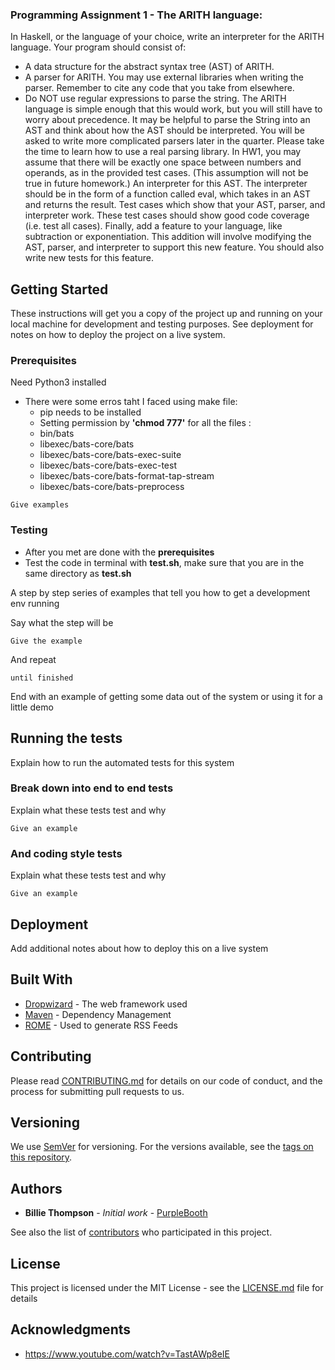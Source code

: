 

### Programming Assignment 1 - The ARITH language:

In Haskell, or the language of your choice, write an interpreter for the ARITH language. Your program should consist of:

* A data structure for the abstract syntax tree (AST) of ARITH.
* A parser for ARITH.  You may use external libraries when writing the parser. Remember to cite any code that you take from elsewhere.
* Do NOT use regular expressions to parse the string. The ARITH language is simple enough that this would work, but you will still have to worry about precedence. It may be helpful to parse the String into an AST and think about how the AST should be interpreted. You will be asked to write more complicated parsers later in the quarter. Please take the time to learn how to use a real parsing library.
In HW1, you may assume that there will be exactly one space between numbers and operands, as in the provided test cases. (This assumption will not be true in future homework.)
An interpreter for this AST.  The interpreter should be in the form of a function called eval, which takes in an AST and returns the result.
Test cases which show that your AST, parser, and interpreter work.  These test cases should show good code coverage (i.e. test all cases).
Finally, add a feature to your language, like subtraction or exponentiation.  This addition will involve modifying the AST, parser, and interpreter to support this new feature. You should also write new tests for this feature.

## Getting Started

These instructions will get you a copy of the project up and running on your local machine for development and testing purposes. See deployment for notes on how to deploy the project on a live system.

### Prerequisites


Need Python3 installed
* There were some erros taht I faced using make file:
   - pip needs to be installed
   - Setting permission by **'chmod 777'** for all the files :
    - bin/bats
    - libexec/bats-core/bats
    - libexec/bats-core/bats-exec-suite
    - libexec/bats-core/bats-exec-test
    - libexec/bats-core/bats-format-tap-stream
    - libexec/bats-core/bats-preprocess
    

```
Give examples
```

### Testing
* After you met are done with the **prerequisites**
* Test the code in terminal with **test.sh**, make sure that you are in the same directory as **test.sh**

A step by step series of examples that tell you how to get a development env running

Say what the step will be

```
Give the example
```

And repeat

```
until finished
```

End with an example of getting some data out of the system or using it for a little demo

## Running the tests

Explain how to run the automated tests for this system

### Break down into end to end tests

Explain what these tests test and why

```
Give an example
```

### And coding style tests

Explain what these tests test and why

```
Give an example
```

## Deployment

Add additional notes about how to deploy this on a live system

## Built With

* [Dropwizard](http://www.dropwizard.io/1.0.2/docs/) - The web framework used
* [Maven](https://maven.apache.org/) - Dependency Management
* [ROME](https://rometools.github.io/rome/) - Used to generate RSS Feeds

## Contributing

Please read [CONTRIBUTING.md](https://gist.github.com/PurpleBooth/b24679402957c63ec426) for details on our code of conduct, and the process for submitting pull requests to us.

## Versioning

We use [SemVer](http://semver.org/) for versioning. For the versions available, see the [tags on this repository](https://github.com/your/project/tags). 

## Authors

* **Billie Thompson** - *Initial work* - [PurpleBooth](https://github.com/PurpleBooth)

See also the list of [contributors](https://github.com/your/project/contributors) who participated in this project.

## License

This project is licensed under the MIT License - see the [LICENSE.md](LICENSE.md) file for details

## Acknowledgments

* https://www.youtube.com/watch?v=TastAWp8eIE

